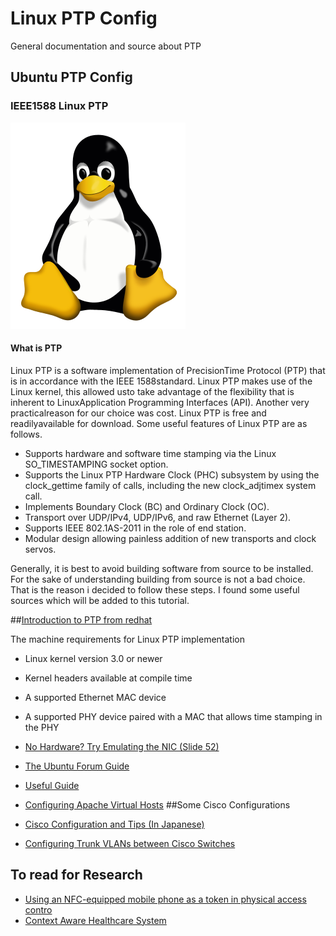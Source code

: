 # Linux PTP Config
General documentation and source about PTP

## Ubuntu PTP Config
### IEEE1588 Linux PTP
![Penguin Time](/Tux.png?raw=true "Tux")

#### What is PTP
Linux PTP is a software implementation of PrecisionTime Protocol (PTP) that is in accordance with the IEEE 1588standard.  Linux PTP makes use of the Linux kernel, this allowed usto take advantage of the flexibility that is inherent to LinuxApplication Programming Interfaces (API).  Another very practicalreason for our choice was cost.  Linux PTP is free and readilyavailable for download. Some useful features of Linux PTP are as follows.

* Supports hardware and software time stamping via the Linux SO_TIMESTAMPING socket option.    
* Supports the Linux PTP Hardware Clock (PHC) subsystem by using the clock_gettime family of calls, including the new clock_adjtimex    system call.    
* Implements Boundary Clock (BC) and Ordinary Clock (OC).    
* Transport over UDP/IPv4, UDP/IPv6, and raw Ethernet (Layer 2).    
* Supports IEEE 802.1AS-2011 in the role of end station.    
* Modular design allowing painless addition of new transports and clock servos.

Generally, it is best to avoid building software from source to be installed. For the sake of understanding building from source is not a bad choice. That is the reason i decided to follow these steps. I found some useful sources which will be added to this tutorial.



##[Introduction to PTP from redhat](https://access.redhat.com/documentation/en-US/Red_Hat_Enterprise_Linux/6/html/Deployment_Guide/ch-Configuring_PTP_Using_ptp4l.html)

The machine requirements for Linux PTP implementation     
* Linux kernel version 3.0 or newer    
* Kernel headers available at compile time    
* A supported Ethernet MAC device    
* A supported PHY device paired with a MAC that allows time stamping in the PHY

* [No Hardware? Try Emulating the NIC (Slide 52)](http://events.linuxfoundation.jp/sites/events/files/slides/lcjp14_ichikawa_0.pdf)
* [The Ubuntu Forum Guide](https://ubuntuforums.org/showthread.php?t=2327884)
* [Useful Guide](http://www.elinux.org/images/f/f9/Introduction_to_IEEE_1588_Precision_Time_Protocol_%28PTP%29_Using_Embedded_Linux_Systems.pdf)

* [Configuring Apache Virtual Hosts](https://serversforhackers.com/configuring-apache-virtual-hosts)
##Some Cisco Configurations
* [Cisco Configuration and Tips (In Japanese)](http://beginners-network.com/engineer_job_change.html)
* [Configuring Trunk VLANs between Cisco Switches](http://www.networkstraining.com/how-to-configure-vlans-on-a-cisco-switch/)

## To read for Research
* [Using an NFC-equipped mobile phone as
a token in physical access contro](essay.utwente.nl/65419/1/thesis_nfc_martijn_bolhuis_final.pdf)
* [Context Aware Healthcare System](http://www.ijimt.org/papers/432-D0142.pdf)

